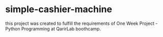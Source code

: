 # simple-cashier-machine
this project was created to fulfill the requirements of One Week Project - Python Programming at QarirLab boothcamp.
